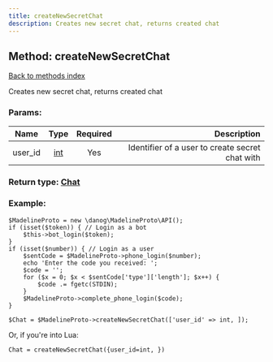 ```yaml
---
title: createNewSecretChat
description: Creates new secret chat, returns created chat
---
```

## Method: createNewSecretChat  
[Back to methods index](index.md)


Creates new secret chat, returns created chat

### Params:

| Name     |    Type       | Required | Description |
|----------|:-------------:|:--------:|------------:|
|user\_id|[int](../types/int.md) | Yes|Identifier of a user to create secret chat with|


### Return type: [Chat](../types/Chat.md)

### Example:


```
$MadelineProto = new \danog\MadelineProto\API();
if (isset($token)) { // Login as a bot
    $this->bot_login($token);
}
if (isset($number)) { // Login as a user
    $sentCode = $MadelineProto->phone_login($number);
    echo 'Enter the code you received: ';
    $code = '';
    for ($x = 0; $x < $sentCode['type']['length']; $x++) {
        $code .= fgetc(STDIN);
    }
    $MadelineProto->complete_phone_login($code);
}

$Chat = $MadelineProto->createNewSecretChat(['user_id' => int, ]);
```

Or, if you're into Lua:

```
Chat = createNewSecretChat({user_id=int, })
```

